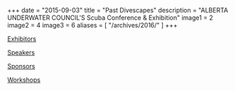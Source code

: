 +++
date        = "2015-09-03"
title       = "Past Divescapes"
description = "ALBERTA UNDERWATER COUNCIL'S Scuba Conference & Exhibition"
image1 = 2
image2 = 4
image3 = 6
aliases = [
  "/archives/2016/"
]
+++

[Exhibitors](/archives/2016/exhibitors/)

[Speakers](/archives/2016/speakers/)

[Sponsors](/archives/2016/sponsors/)

[Workshops](/archives/2016/workshops/)
